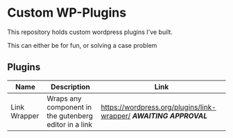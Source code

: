 # Custom WP-Plugins

This repository holds custom wordpress plugins I've built.

This can either be for fun, or solving a case problem

## Plugins

| Name         | Description                                           | Link                                                                |
| ------------ | ----------------------------------------------------- | ------------------------------------------------------------------- |
| Link Wrapper | Wraps any component in the gutenberg editor in a link | https://wordpress.org/plugins/link-wrapper/ **_AWAITING APPROVAL_** |
